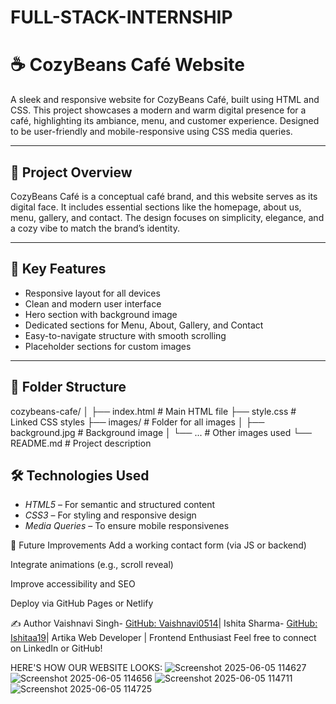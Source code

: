 # FULL-STACK-INTERNSHIP
# ☕ CozyBeans Café Website

A sleek and responsive website for CozyBeans Café, built using HTML and CSS. This project showcases a modern and warm digital presence for a café, highlighting its ambiance, menu, and customer experience. Designed to be user-friendly and mobile-responsive using CSS media queries.

---

## 🌟 Project Overview

CozyBeans Café is a conceptual café brand, and this website serves as its digital face. It includes essential sections like the homepage, about us, menu, gallery, and contact. The design focuses on simplicity, elegance, and a cozy vibe to match the brand’s identity.

---

## 🔑 Key Features

- Responsive layout for all devices
- Clean and modern user interface
- Hero section with background image
- Dedicated sections for Menu, About, Gallery, and Contact
- Easy-to-navigate structure with smooth scrolling
- Placeholder sections for custom images

---

## 📁 Folder Structure
cozybeans-cafe/
│
├── index.html    # Main HTML file
├── style.css     # Linked CSS styles
├── images/       # Folder for all images
│ ├── background.jpg     # Background image
│ └── ...       # Other images used
└── README.md     # Project description

## 🛠 Technologies Used

- *HTML5* – For semantic and structured content
- *CSS3* – For styling and responsive design
- *Media Queries* – To ensure mobile responsivenes

📌 Future Improvements
Add a working contact form (via JS or backend)

Integrate animations (e.g., scroll reveal)

Improve accessibility and SEO

Deploy via GitHub Pages or Netlify

✍ Author
Vaishnavi Singh- [GitHub: Vaishnavi0514](https://github.com/Vaishnavi0514)|
Ishita Sharma- [GitHub: Ishitaa19](https://github.com/Ishitaa19)|
Artika
Web Developer | Frontend Enthusiast
Feel free to connect on LinkedIn or GitHub!


HERE'S HOW OUR WEBSITE LOOKS:
![Screenshot 2025-06-05 114627](https://github.com/user-attachments/assets/308571a1-0afb-4483-b614-341ad4f9d67c)
![Screenshot 2025-06-05 114656](https://github.com/user-attachments/assets/51a990e5-7ae9-49bd-bee5-de3f9f44dfcd)
![Screenshot 2025-06-05 114711](https://github.com/user-attachments/assets/72d046ea-bc3a-473c-9f3b-7e45d583269c)
![Screenshot 2025-06-05 114725](https://github.com/user-attachments/assets/caf1d0e5-82d4-4f5d-bac9-ef506a8ee782)



